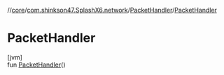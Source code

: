 //[core](../../../index.md)/[com.shinkson47.SplashX6.network](../index.md)/[PacketHandler](index.md)/[PacketHandler](-packet-handler.md)

# PacketHandler

[jvm]\
fun [PacketHandler](-packet-handler.md)()
